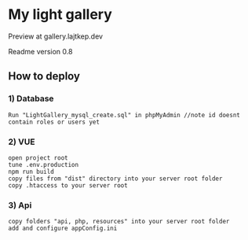 
# My light gallery
Preview at gallery.lajtkep.dev

Readme version 0.8
## How to deploy
###  1) Database
```
Run "LightGallery_mysql_create.sql" in phpMyAdmin //note id doesnt contain roles or users yet
```

### 2) VUE
```
open project root
tune .env.production
npm run build
copy files from "dist" directory into your server root folder
copy .htaccess to your server root
```

### 3) Api
```
copy folders "api, php, resources" into your server root folder
add and configure appConfig.ini
```


